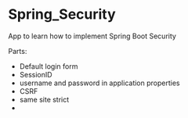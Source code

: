 # Spring_Security

App to learn how to implement Spring Boot Security

Parts:
- Default login form
- SessionID
- username and password in application properties
- CSRF
- same site strict
- 